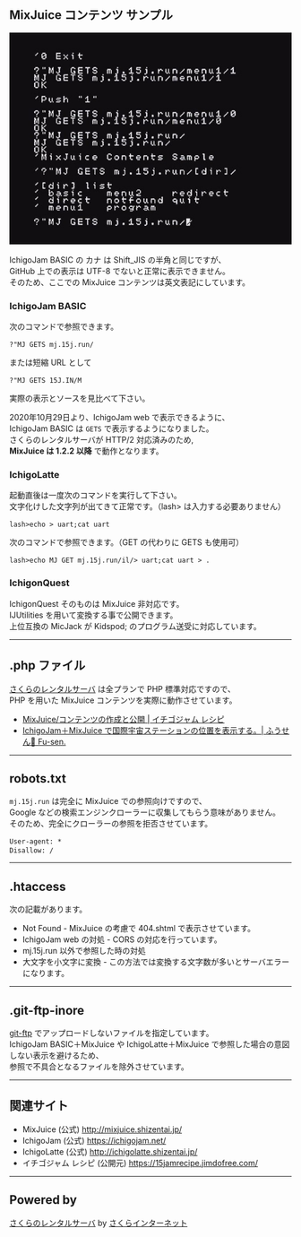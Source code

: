 ## MixJuice コンテンツ サンプル

![画面表示](/screenshot.jpg)

IchigoJam BASIC の カナ は Shift_JIS の半角と同じですが、\
GitHub 上での表示は UTF-8 でないと正常に表示できません。\
そのため、ここでの MixJuice コンテンツは英文表記にしています。

### IchigoJam BASIC

次のコマンドで参照できます。

```
?"MJ GETS mj.15j.run/
```

または短縮 URL として

```
?"MJ GETS 15J.IN/M
```

実際の表示とソースを見比べて下さい。

2020年10月29日より、IchigoJam web で表示できるように、\
IchigoJam BASIC は `GETS` で表示するようになりました。\
さくらのレンタルサーバが HTTP/2 対応済みのため,\
**MixJuice は 1.2.2 以降** で動作となります。

### IchigoLatte

起動直後は一度次のコマンドを実行して下さい。\
文字化けした文字列が出てきて正常です。（lash> は入力する必要ありません）

```
lash>echo > uart;cat uart
```

次のコマンドで参照できます。（GET の代わりに GETS も使用可）

```
lash>echo MJ GET mj.15j.run/il/> uart;cat uart > .
```

### IchigonQuest

IchigonQuest そのものは MixJuice 非対応です。\
IJUtilities を用いて変換する事で公開できます。\
上位互換の MicJack が Kidspod; のプログラム送受に対応しています。

___

## .php ファイル

[さくらのレンタルサーバ](https://www.sakura.ne.jp/) は全プランで PHP 標準対応ですので、\
PHP を用いた MixJuice コンテンツを実際に動作させています。

- [MixJuice/コンテンツの作成と公開 | イチゴジャム レシピ](https://15jamrecipe.jimdofree.com/mixjuice/%E3%82%B3%E3%83%B3%E3%83%86%E3%83%B3%E3%83%84%E3%81%AE%E4%BD%9C%E6%88%90%E3%81%A8%E5%85%AC%E9%96%8B/)
- [IchigoJam＋MixJuice で国際宇宙ステーションの位置を表示する。| ふうせん🎈 Fu-sen.](https://blog.balloon.im/2020/12/ichigojammixjuice-%E3%81%A7%E5%9B%BD%E9%9A%9B%E5%AE%87%E5%AE%99%E3%82%B9%E3%83%86%E3%83%BC%E3%82%B7%E3%83%A7%E3%83%B3%E3%81%AE%E4%BD%8D%E7%BD%AE%E3%82%92%E8%A1%A8%E7%A4%BA%E3%81%99%E3%82%8B/)

___

## robots.txt

`mj.15j.run` は完全に MixJuice での参照向けですので、\
Google などの検索エンジンクローラーに収集してもらう意味がありません。\
そのため、完全にクローラーの参照を拒否させています。

```
User-agent: *
Disallow: /
```

___

## .htaccess

次の記載があります。

- Not Found - MixJuice の考慮で 404.shtml で表示させています。
- IchigoJam web の対処 - CORS の対応を行っています。
- mj.15j.run 以外で参照した時の対処
- 大文字を小文字に変換 - この方法では変換する文字数が多いとサーバエラーになります。


___

## .git-ftp-inore

[git-ftp](https://github.com/git-ftp/git-ftp) でアップロードしないファイルを指定しています。\
IchigoJam BASIC＋MixJuice や IchigoLatte＋MixJuice で参照した場合の意図しない表示を避けるため、\
参照で不具合となるファイルを除外させています。

___

## 関連サイト

* MixJuice (公式) http://mixjuice.shizentai.jp/
* IchigoJam (公式) https://ichigojam.net/
* IchigoLatte (公式) http://ichigolatte.shizentai.jp/
* イチゴジャム レシピ (公開元) https://15jamrecipe.jimdofree.com/

___

## Powered by

[さくらのレンタルサーバ](https://www.sakura.ne.jp/) by [さくらインターネット](https://www.sakura.ad.jp/)

